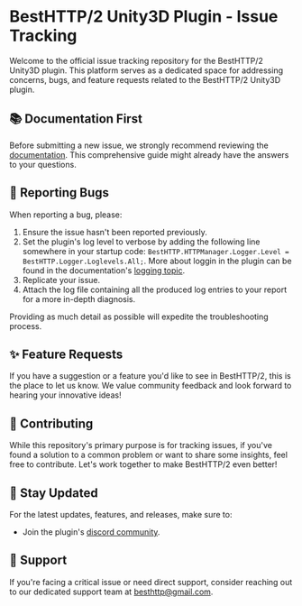 ﻿# BestHTTP/2 Unity3D Plugin - Issue Tracking

Welcome to the official issue tracking repository for the BestHTTP/2 Unity3D plugin. 
This platform serves as a dedicated space for addressing concerns, bugs, and feature requests related to the BestHTTP/2 Unity3D plugin.

## 📚 Documentation First

Before submitting a new issue, we strongly recommend reviewing the [documentation](https://benedicht.github.io/BestHTTP-Documentation/index.html). 
This comprehensive guide might already have the answers to your questions.

## 🐛 Reporting Bugs

When reporting a bug, please:

1. Ensure the issue hasn't been reported previously.
2. Set the plugin's log level to verbose by adding the following line somewhere in your startup code: `BestHTTP.HTTPManager.Logger.Level = BestHTTP.Logger.Loglevels.All;`. More about loggin in the plugin can be found in the documentation's [logging topic](https://benedicht.github.io/BestHTTP-Documentation/pages/best_http2/global_topics/Logging.html).
3. Replicate your issue.
4. Attach the log file containing all the produced log entries to your report for a more in-depth diagnosis.

Providing as much detail as possible will expedite the troubleshooting process.

## ✨ Feature Requests

If you have a suggestion or a feature you'd like to see in BestHTTP/2, this is the place to let us know. 
We value community feedback and look forward to hearing your innovative ideas!

## 🤝 Contributing

While this repository's primary purpose is for tracking issues, if you've found a solution to a common problem or want to share some insights, feel free to contribute. 
Let's work together to make BestHTTP/2 even better!

## 📣 Stay Updated

For the latest updates, features, and releases, make sure to:

- Join the plugin's [discord community](https://discord.gg/yD9tXwQ).
  
## 🚀 Support

If you're facing a critical issue or need direct support, consider reaching out to our dedicated support team at [besthttp@gmail.com](mailto:besthttp@gmail.com).
